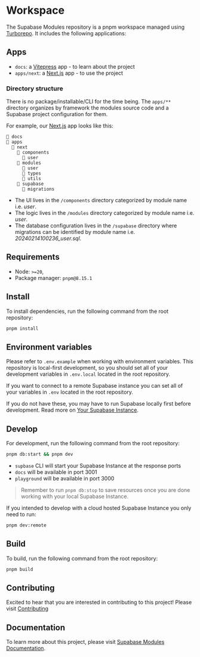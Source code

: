 # Workspace

The Supabase Modules repository is a pnpm workspace managed using [Turborepo](https://turbo.build/repo). It includes the following applications:

## Apps

- `docs`: a [Vitepress](https://vitepress.dev/) app - to learn about the project
- `apps/next`: a [Next.js](https://nextjs.org/) app - to use the project

### Directory structure

There is no package/installable/CLI for the time being. The `apps/**` directory organizes by framework the modules source code and a Supabase project configuration for them.

For example, our [Next.js](https://nextjs.org/) app looks like this:

```
📂 docs
📂 apps
  📂 next
    📁 components
      📁 user
    📁 modules
      📁 user
      📁 types
      📁 utils
    📁 supabase
      📁 migrations
```

- The UI lives in the `/components` directory categorized by module name i.e. _user_.
- The logic lives in the `/modules` directory categorized by module name i.e. _user_.
- The database configuration lives in the `/supabase` directory where migrations can be identified by module name i.e. _20240214100236_user.sql_.

## Requirements

- Node: `>=20`,
- Package manager: `pnpm@8.15.1`

## Install

To install dependencies, run the following command from the root repository:

```bash
pnpm install
```

## Environment variables

Please refer to `.env.example` when working with environment variables. This repository is local-first development, so you should set all of your development variables in `.env.local` located in the root repository.

If you want to connect to a remote Supabase instance you can set all of your variables in `.env` located in the root repository.

If you do not have these, you may have to run Supabase locally first before development. Read more on [Your Supabase Instance](https://supabase-modules-docs.vercel.app/getting-started/supabase).

## Develop

For development, run the following command from the root repository:

```bash
pnpm db:start && pnpm dev
```

- `supbase` CLI will start your Supabase Instance at the response ports
- `docs` will be available in port 3001
- `playground` will be available in port 3000

> Remember to run `pnpm db:stop` to save resources once you are done working with your local Supabase Instance.

If you intended to develop with a cloud hosted Supabase Instance you only need to run:

```bash
pnpm dev:remote
```

## Build

To build, run the following command from the root repository:

```bash
pnpm build
```

## Contributing

Excited to hear that you are interested in contributing to this project! Please visit [Contributing](https://supabase-modules-docs.vercel.app/introduction/contributing.html)

## Documentation

To learn more about this project, please visit [Supabase Modules Documentation](https://supabase-modules-docs.vercel.app/).
